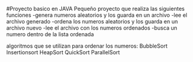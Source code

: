 #Proyecto basico en JAVA
Pequeño proyecto que realiza las siguientes funciones
-genera numeros aleatorios y los guarda en un archivo
-lee el archivo generado
-ordena los numeros aleatorios y los guarda en un archivo nuevo
-lee el archivo con los numeros ordenados
-busca un numero dentro de la lista ordenada

algoritmos que se utilizan para ordenar los numeros:
  BubbleSort
  Insertionsort
  HeapSort
  QuickSort
  ParallelSort
